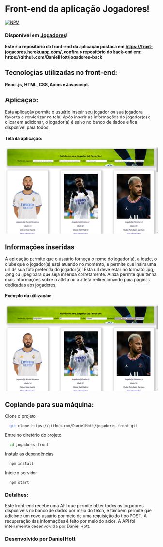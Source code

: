 # Front-end da aplicação Jogadores!

[![NPM](https://img.shields.io/npm/l/react)](https://github.com/DanielHott/Pagina-de-Receitas/blob/master/LICENSE)

### Disponível em  [Jogadores](https://front-jogadores.herokuapp.com/)!

#### Este é o repositório do front-end da aplicação postada em https://front-jogadores.herokuapp.com/, confira o repositório do back-end em: https://github.com/DanielHott/jogadores-back

## Tecnologias utilizadas no front-end:

#### React.js, HTML, CSS, Axios e Javascript.

## Aplicação: 

Esta aplicação permite o usuário inserir seu jogador ou sua jogadora favorita e renderizar na tela! Após inserir as informações do jogador(a) e clicar em adicionar,
o jogador(a) é salvo no banco de dados e fica disponível para todos!
#### Tela da aplicação:
![Web 1](https://github.com/DanielHott/imagens/blob/master/jogadoresfront.png)

## Informações inseridas
A aplicação permite que o usuário forneça o nome do jogador(a), a idade, o clube que o jogador(a) está atuando no momento, e permite que insira uma url
de sua foto preferida do jogador(a)! Esta url deve estar no formato .jpg, .png ou .jpeg para que seja inserida corretamente. Ainda permite que tenha mais
informações sobre o atleta ou a atleta redirecionando para páginas dedicadas aos jogadores.

#### Exemplo da utilização:
![Web 1](https://github.com/DanielHott/imagens/blob/master/jogadoresfront2.png)

## Copiando para sua máquina:

Clone o projeto

```bash
  git clone https://github.com/DanielHott/jogadores-front.git
```

Entre no diretório do projeto

```bash
  cd jogadores-front
```

Instale as dependências

```bash
  npm install
```

Inicie o servidor

```bash
  npm start
```

### Detalhes:

Este front-end recebe uma API que permite obter todos os jogadores disponíveis no banco de dados por meio do fetch, e também permite que adicione um novo usuário por meio de uma requisição do tipo POST. A recuperação das informações é feito por meio do axios. A API foi inteiramente desenvolvida por Daniel Hott.

 ### Desenvolvido por Daniel Hott

